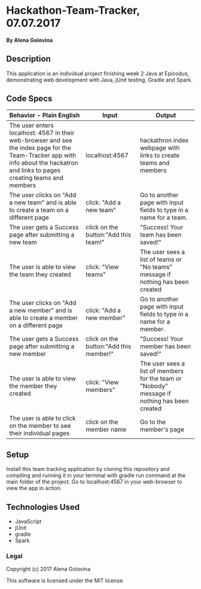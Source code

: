 # Hackathon-Team-Tracker, 07.07.2017

#### By Alena Golovina

## Description

This application is an individual project finishing week 2 Java at Epicodus, demonstrating web development with Java, jUnit testing, Gradle and Spark.

## Code Specs

|Behavior - Plain English|Input|Output|
|---|---|---|
|The user enters localhost: 4567 in their web-browser and see the index page for the Team-Tracker app with info about the hackatron and links to pages creating teams and members|localhost:4567|hackathron index webpage with links to create teams and members|
|The user clicks on "Add a new team" and is able to create a team on a different page|click: "Add a new team"|Go to another page with input fields to type in a name for a team.|
|The user gets a Success page after submitting a new team| click on the button:"Add this team!"|"Success! Your team has been saved!"|
|The user is able to view the team they created| click: "View teams"| The user sees a list of teams or "No teams" message if nothing has been created|
|The user clicks on "Add a new member" and is able to create a member on a different page|click: "Add a new member"|Go to another page with input fields to type in a name for a member.|
|The user gets a Success page after submitting a new member| click on the button:"Add this member!"|"Success! Your member has been saved!"|
|The user is able to view the member they created| click: "View members"| The user sees a list of members for the team or "Nobody" message if nothing has been created|
|The user is able to click on the member to see their individual pages|click on the member name|Go to the member's page|


## Setup

Install this team tracking application by cloning this repository and compiling and running it in your terminal with gradle run command at the main folder of the project. Go to localhost:4567 in your web-browser to view the app in action.

## Technologies Used

* JavaScript
* jUnit
* gradle
* Spark

### Legal

Copyright (c) 2017 Alena Golovina

This software is licensed under the MIT license.
